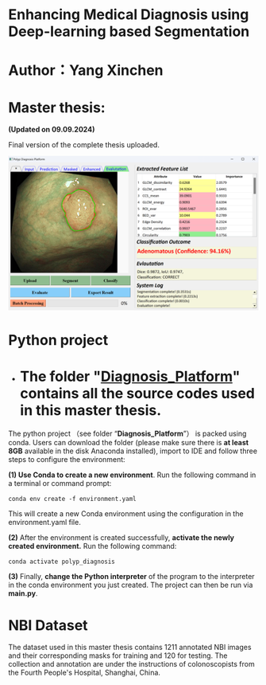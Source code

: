 # Enhancing Medical Diagnosis using Deep-learning based Segmentation

# Author：Yang Xinchen

# Master thesis:

**(Updated on 09.09.2024)**

Final version of the complete thesis uploaded.
               
![Software GUI](GUI.png)

# Python project

- # The folder "[Diagnosis_Platform]([https://git.mylab.th-luebeck.de/xinchen.yang/building-management-machine-vision/-/tree/main/detection_platform](https://github.com/Myosotis1111/Polyp-diagnosis-platform/tree/main/Diagnosis_Platform))" contains all the source codes used in this master thesis.

The python project （see folder “**Diagnosis_Platform**”） is packed using conda. Users can download the folder (please make sure there is **at least 8GB** available in the disk Anaconda installed), import to IDE and follow three steps to configure the environment:

**(1) Use Conda to create a new environment**. Run the following command in a terminal or command prompt:

    conda env create -f environment.yaml

This will create a new Conda environment using the configuration in the environment.yaml file.

**(2)** After the environment is created successfully, **activate the newly created environment.** Run the following command:

    conda activate polyp_diagnosis

**(3)** Finally, **change the Python interpreter** of the program to the interpreter in the conda environment you just created. The project can then be run via **main.py**.

# NBI Dataset

The dataset used in this master thesis contains 1211 annotated NBI images and their corresponding masks for training and 120 for testing. The collection and annotation are under the instructions of colonoscopists from the Fourth People's Hospital, Shanghai, China.

